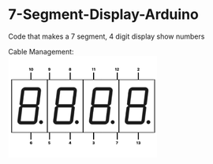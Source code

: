 # 7-Segment-Display-Arduino
Code that makes a 7 segment, 4 digit display show numbers  

Cable Management:  
<img src='./img/cableMng.png' width=60%>

